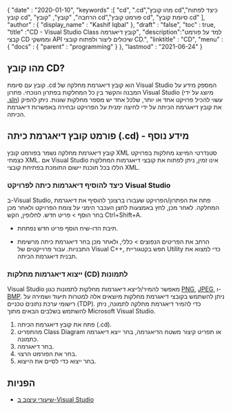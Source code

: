 {
  "date" : "2020-01-10",
  "keywords" :[ "cd", ".cd","מהו קובץ cd","כיצד לפתוח קובץ cd", "הרחבה", "קובץ", "קובץ cd","פורמט קובץ cd", "סיומת קובץ cd" ],
  "author" : {
    "display_name" : "Kashif Iqbal"
},
  "draft" : "false",
  "toc" : true,
  "title" :"CD - Visual Studio Class קובץ דיאגרמה",
  "description":"למד על פורמט קבצי CD וממשקי API שיכולים ליצור ולפתוח קובצי CD.",
  "linktitle" : "CD",
  "menu" : {
    "docs" : {
      "parent" : "programming"
}
},
  "lastmod" : "2021-06-24"
}

## מהו קובץ CD?

קובץ עם סיומת .cd הוא קובץ דיאגרמת מחלקה של Visual Studio המספק מידע על המבנה והקשר בין כל המחלקות בפתרון הנוכחי. פתרון Visual Studio (מיוצג על ידי [.sln](/he/programming/sln/)) עשוי להכיל פרויקט אחד או יותר, שלכל אחד יש מספר מחלקות שונות. ניתן להפיק את קובץ דיאגרמת הכיתה על ידי לחיצה ימנית על הפרויקט ובחירה באפשרות דיאגרמת הכיתה.

## פורמט קובץ דיאגרמת כיתה (.cd) - מידע נוסף

קובץ דיאגרמת מחלקה נשמר בפורמט קובץ XML סטנדרטי המייצג מחלקות בפרויקט כצמתי XML. אם Visual Studio אינו זמין, ניתן לפתוח את קובצי דיאגרמות המחלקות הללו בכל תוכנת יישום התומכת בפתיחת קובצי XML.

### כיצד להוסיף דיאגרמות כיתה לפרויקט Visual Studio

ב-Visual Studio, פתח את הפתרון/הפרויקט שעבורו ברצונך להוסיף את דיאגרמת המחלקה. לאחר מכן, לחץ באמצעות לחצן העכבר הימני על צומת הפרויקט ולאחר מכן בחר הוסף > פריט חדש. לחלופין, הקש Ctrl+Shift+A.

* תיבת הדו-שיח הוסף פריט חדש נפתחת.

* הרחב את הפריטים הנפוצים > כללי, ולאחר מכן בחר דיאגרמת כיתה מרשימת התבניות. עבור פרוייקטים של Visual C++, חפש בקטגוריית Utility כדי למצוא את תבנית דיאגרמת הכיתה.

### ייצוא דיאגרמות מחלקות (CD) לתמונות

Visual Studio מאפשר להמיר/לייצא דיאגרמות מחלקות לתמונות כגון [PNG](/he/image/png/), [JPEG](/he/image/jpeg/), ו-[BMP](/he/image/bmp/). ניתן להשתמש בקובצי דיאגרמת מחלקות מיוצאים אלה למטרות תיעוד ושמירה על רישומי ערכת נתונים טכניים (TDP). כדי להמיר דיאגרמת מחלקה לתמונה, ניתן להשתמש בשלבים הבאים מתוך Microsoft Visual Studio.

1. פתח את קובץ דיאגרמת הכיתה (.cd).
1. מהתפריט Class Diagram או תפריט קיצור משטח הדיאגרמה, בחר ייצא דיאגרמה כתמונה.
1. בחר דיאגרמה.
1. בחר את הפורמט הרצוי.
1. בחר ייצוא כדי לסיים את הייצוא.

## הפניות

* [שיעורי עיצוב ב-Visual Studio](https://learn.microsoft.com/en-us/visualstudio/ide/class-designer/designing-and-viewing-classes-and-types?view=vs-2019)

